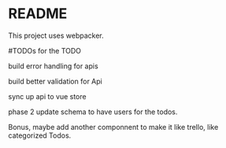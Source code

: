 # README

This project uses webpacker.

#TODOs for the TODO


build error handling for apis

build better validation for Api

sync up api to vue store

phase 2
update schema to have users for the todos.

Bonus, maybe add another componnent to make it like 
trello, like categorized Todos.




